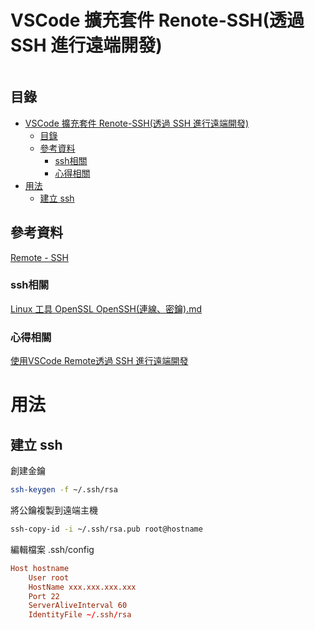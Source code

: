 # VSCode 擴充套件 Renote-SSH(透過 SSH 進行遠端開發)

```
```

## 目錄

- [VSCode 擴充套件 Renote-SSH(透過 SSH 進行遠端開發)](#vscode-擴充套件-renote-ssh透過-ssh-進行遠端開發)
  - [目錄](#目錄)
  - [參考資料](#參考資料)
    - [ssh相關](#ssh相關)
    - [心得相關](#心得相關)
- [用法](#用法)
  - [建立 ssh](#建立-ssh)

## 參考資料

[Remote - SSH](https://marketplace.visualstudio.com/items?itemName=ms-vscode-remote.remote-ssh)

### ssh相關

[Linux 工具 OpenSSL OpenSSH(連線、密鑰).md](https://github.com/open222333/Other-Note/blob/main/02_%E4%BD%9C%E6%A5%AD%E7%B3%BB%E7%B5%B1/Unix/Linux/Linux%20%E5%B7%A5%E5%85%B7/Linux%20%E5%8A%A0%E5%AF%86/Linux%20%E5%B7%A5%E5%85%B7%20OpenSSL%20OpenSSH(%E9%80%A3%E7%B7%9A%E3%80%81%E5%AF%86%E9%91%B0).md)

### 心得相關

[使用VSCode Remote透過 SSH 進行遠端開發](https://hackmd.io/@brick9450/vscode-remote)

# 用法

## 建立 ssh

創建金鑰

```bash
ssh-keygen -f ~/.ssh/rsa
```

將公鑰複製到遠端主機

```bash
ssh-copy-id -i ~/.ssh/rsa.pub root@hostname
```

編輯檔案 .ssh/config

```conf
Host hostname
    User root
    HostName xxx.xxx.xxx.xxx
    Port 22
    ServerAliveInterval 60
    IdentityFile ~/.ssh/rsa
```
